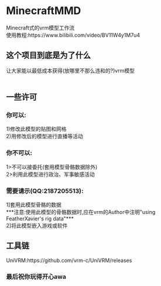 <h1> MinecraftMMD</h1>
Minecraft式的vrm模型工作流<br>
使用教程:<link>https://www.bilibili.com/video/BV11W4y1M7u4<br>

<h2>这个项目到底是为了什么</h2>
让大家能以最低成本获得(放哪里不那么违和的?)vrm模型<br>
<br>
<h2>一些许可</h2>
<h3>你可以:</h3>
1)修改此模型的贴图和网格<br>
2)用修改后的模型进行直播等活动<br>
<h3>你不可以:</h3>
1>不可以接委托(套用模型骨骼数据除外)<br>
2>利用此模型进行政治、军事敏感活动<br>
<h3>需要请示(QQ:2187205513):</h3>
1]套用此模型骨骼的数据<br>
***注意:使用此模型的骨骼数据时,应在vrm的Author中注明"using FeatherXavier's rig data"***<br>
2]将此模型嵌入游戏或软件<br>

<h2>工具链</h2>
UniVRM:<link>https://github.com/vrm-c/UniVRM/releases<br>

<h3>最后祝你玩得开心awa</h3>
